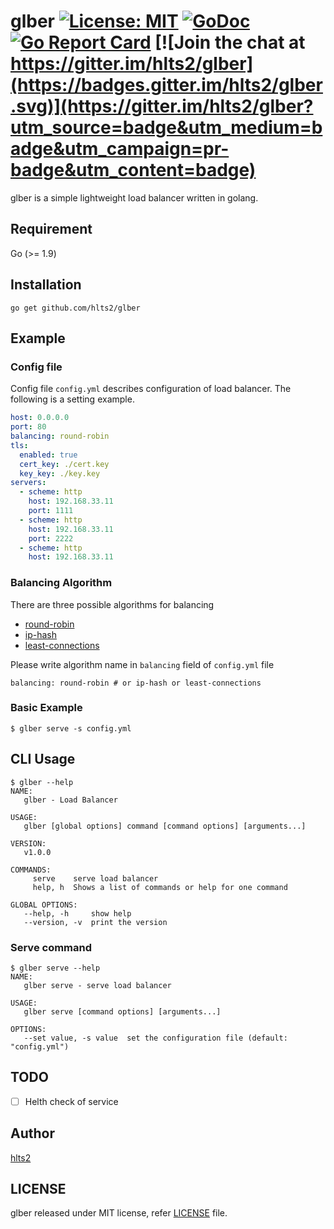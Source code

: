 # glber [![License: MIT](https://img.shields.io/badge/License-MIT-blue.svg)](https://opensource.org/licenses/MIT) [![GoDoc](http://godoc.org/github.com/hlts2/glber?status.svg)](http://godoc.org/github.com/hlts2/glber) [![Go Report Card](https://goreportcard.com/badge/github.com/hlts2/glber)](https://goreportcard.com/report/github.com/hlts2/glber) [![Join the chat at https://gitter.im/hlts2/glber](https://badges.gitter.im/hlts2/glber.svg)](https://gitter.im/hlts2/glber?utm_source=badge&utm_medium=badge&utm_campaign=pr-badge&utm_content=badge)

glber is a simple lightweight load balancer written in golang.

## Requirement
Go (>= 1.9)

## Installation

```shell
go get github.com/hlts2/glber
```

## Example

### Config file

Config file `config.yml` describes configuration of load balancer.
The following is a setting example.

```yaml
host: 0.0.0.0
port: 80
balancing: round-robin
tls:
  enabled: true
  cert_key: ./cert.key
  key_key: ./key.key
servers:
  - scheme: http
    host: 192.168.33.11
    port: 1111
  - scheme: http
    host: 192.168.33.11
    port: 2222
  - scheme: http
    host: 192.168.33.11

```

### Balancing Algorithm

There are three possible algorithms for balancing

- [round-robin](https://github.com/hlts2/round-robin)
- [ip-hash](https://github.com/hlts2/ip-hash)
- [least-connections](https://github.com/hlts2/least-connections)

Please write algorithm name in `balancing` field of `config.yml` file

```
balancing: round-robin # or ip-hash or least-connections
```

### Basic Example

```
$ glber serve -s config.yml
```

## CLI Usage

```
$ glber --help
NAME:
   glber - Load Balancer

USAGE:
   glber [global options] command [command options] [arguments...]

VERSION:
   v1.0.0

COMMANDS:
     serve    serve load balancer
     help, h  Shows a list of commands or help for one command

GLOBAL OPTIONS:
   --help, -h     show help
   --version, -v  print the version
```

### Serve command

```
$ glber serve --help
NAME:
   glber serve - serve load balancer

USAGE:
   glber serve [command options] [arguments...]

OPTIONS:
   --set value, -s value  set the configuration file (default: "config.yml")
```

## TODO

- [ ] Helth check of service

## Author
[hlts2](https://github.com/hlts2)

## LICENSE
glber released under MIT license, refer [LICENSE](https://github.com/hlts2/glber/blob/master/LICENSE) file.
